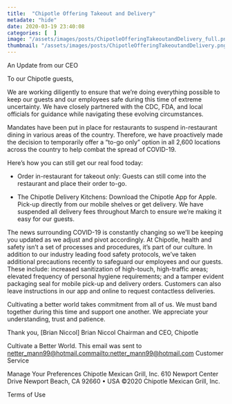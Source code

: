 ```yaml
---
title:  "Chipotle Offering Takeout and Delivery"
metadate: "hide"
date: 2020-03-19 23:40:08
categories: [  ]
image: "/assets/images/posts/ChipotleOfferingTakeoutandDelivery_full.png"
thumbnail: "/assets/images/posts/ChipotleOfferingTakeoutandDelivery.png"
---
```



An Update from our CEO‌ ‌ ‌ ‌ ‌ ‌ ‌ ‌ ‌ ‌ ‌ ‌ ‌ ‌ ‌ ‌ ‌ ‌ ‌ ‌ ‌ ‌ ‌ ‌ ‌ ‌ ‌ ‌ ‌ ‌ ‌ ‌ ‌ ‌ ‌ ‌ ‌ ‌ ‌ ‌ ‌ ‌ ‌ ‌ ‌ ‌ ‌ ‌ ‌ ‌ ‌ ‌ ‌ ‌ ‌ ‌ ‌ ‌ ‌ ‌ ‌ ‌ ‌ ‌ ‌ ‌  ‌ ‌ ‌ ‌ ‌ ‌ ‌ ‌ ‌ ‌ ‌ ‌ ‌ ‌ ‌ ‌ ‌ ‌ ‌ ‌ ‌ ‌ ‌ ‌ ‌ ‌ ‌ ‌ ‌ ‌ ‌ ‌ ‌ ‌ ‌ ‌ ‌ ‌ ‌ ‌ ‌ ‌ ‌ ‌ ‌ ‌ ‌ ‌ ‌ ‌ ‌ ‌ ‌ ‌ ‌ ‌ ‌ ‌ ‌ ‌ ‌ ‌ ‌ ‌ ‌ ‌ ‌  ‌ ‌ ‌ ‌ ‌ ‌ ‌ ‌ ‌ ‌ ‌ ‌ ‌ ‌ ‌ ‌ ‌ ‌ ‌ ‌ ‌ ‌ ‌

To our Chipotle guests,

We are working diligently to ensure that we’re doing everything possible to keep our guests and our employees safe during this time of extreme uncertainty. We have closely partnered with the CDC, FDA, and local officials for guidance while navigating these evolving circumstances.

Mandates have been put in place for restaurants to suspend in-restaurant dining in various areas of the country. Therefore, we have proactively made the decision to temporarily offer a “to-go only” option in all 2,600 locations across the country to help combat the spread of COVID-19.

Here’s how you can still get our real food today:

  *   Order in-restaurant for takeout only: Guests can still come into the restaurant and place their order to-go.

  *   The Chipotle Delivery Kitchens: Download the Chipotle App for Apple. Pick-up directly from our mobile shelves or get delivery. We have suspended all delivery fees throughout March to ensure we’re making it easy for our guests.

The news surrounding COVID-19 is constantly changing so we’ll be keeping you updated as we adjust and pivot accordingly. At Chipotle, health and safety isn’t a set of processes and procedures, it’s part of our culture. In addition to our industry leading food safety protocols, we’ve taken additional precautions recently to safeguard our employees and our guests. These include: increased sanitization of high-touch, high-traffic areas; elevated frequency of personal hygiene requirements; and a tamper evident packaging seal for mobile pick-up and delivery orders. Customers can also leave instructions in our app and online to request contactless deliveries.

Cultivating a better world takes commitment from all of us. We must band together during this time and support one another. We appreciate your understanding, trust and patience.

Thank you,
[Brian Niccol]
Brian Niccol
Chairman and CEO, Chipotle


Cultivate a Better World.
This email was sent to netter_mann99@hotmail.com<mailto:netter_mann99@hotmail.com>
Customer Service

Manage Your Preferences
Chipotle Mexican Grill, Inc.
610 Ne﻿wport Center Dri﻿ve
Newport B﻿each, CA 92660 • USA
©2020 Chipotle Mexican Grill, Inc.

Terms of Use

